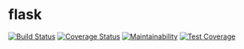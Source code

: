# flask

[![Build Status](https://travis-ci.org/Qadriyah/Flask.svg?branch=Ch-create-test-cases-160948967)](https://travis-ci.org/Qadriyah/Flask) [![Coverage Status](https://coveralls.io/repos/github/Qadriyah/Flask/badge.svg?branch=Ch-create-test-cases-160948967)](https://coveralls.io/github/Qadriyah/Flask?branch=Ch-create-test-cases-160948967) [![Maintainability](https://api.codeclimate.com/v1/badges/d59be2842591f6785e07/maintainability)](https://codeclimate.com/github/Qadriyah/TDD/maintainability) [![Test Coverage](https://api.codeclimate.com/v1/badges/d59be2842591f6785e07/test_coverage)](https://codeclimate.com/github/Qadriyah/TDD/test_coverage)
